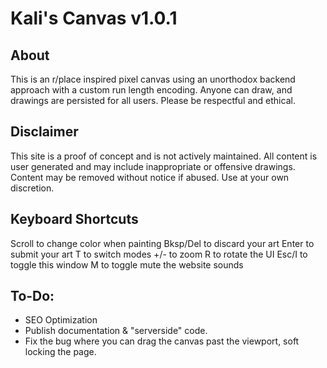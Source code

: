 # Kali's Canvas v1.0.1
## About
This is an r/place inspired pixel canvas using an unorthodox backend approach with a custom run length encoding. Anyone can draw, and drawings are persisted for all users. Please be respectful and ethical.

## Disclaimer
This site is a proof of concept and is not actively maintained. All content is user generated and may include inappropriate or offensive drawings. Content may be removed without notice if abused. Use at your own discretion.

## Keyboard Shortcuts
Scroll to change color when painting
Bksp/Del to discard your art
Enter to submit your art
T to switch modes
+/- to zoom
R to rotate the UI
Esc/I to toggle this window
M to toggle mute the website sounds

## To-Do:
- SEO Optimization
- Publish documentation & "serverside" code.
- Fix the bug where you can drag the canvas past the viewport, soft locking the page.
